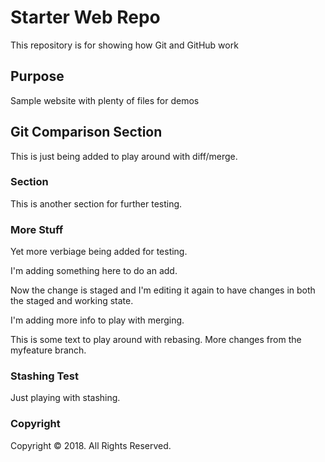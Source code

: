 # Starter Web Repo

This repository is for showing how Git and GitHub work

## Purpose

Sample website with plenty of files for demos

## Git Comparison Section
This is just being added to play around with diff/merge.

### Section
This is another section for further testing.

### More Stuff
Yet more verbiage being added for testing.

I'm adding something here to do an add.

Now the change is staged and I'm editing it again to have changes in both the staged and working state.

I'm adding more info to play with merging.

This is some text to play around with rebasing. More changes from the myfeature branch.

### Stashing Test
Just playing with stashing.

### Copyright
Copyright &copy; 2018. All Rights Reserved.

